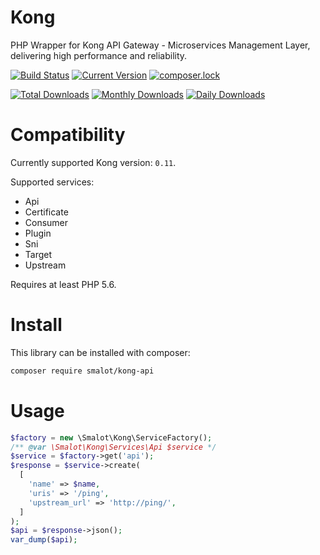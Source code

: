 Kong
====

PHP Wrapper for Kong API Gateway - Microservices Management Layer, delivering high performance and reliability.

[![Build Status](https://travis-ci.org/smalot/kong-api.png?branch=master)](https://travis-ci.org/smalot/kong-api)
[![Current Version](https://poser.pugx.org/smalot/kong-api/v/stable.png)](https://packagist.org/packages/smalot/kong-api)
[![composer.lock](https://poser.pugx.org/smalot/kong-api/composerlock)](https://packagist.org/packages/smalot/kong-api)

[![Total Downloads](https://poser.pugx.org/smalot/kong-api/downloads.png)](https://packagist.org/packages/smalot/kong-api)
[![Monthly Downloads](https://poser.pugx.org/smalot/kong-api/d/monthly)](https://packagist.org/packages/smalot/kong-api)
[![Daily Downloads](https://poser.pugx.org/smalot/kong-api/d/daily)](https://packagist.org/packages/smalot/kong-api)


Compatibility
=============

Currently supported Kong version: `0.11`.

Supported services:
- Api
- Certificate
- Consumer
- Plugin
- Sni
- Target
- Upstream

Requires at least PHP 5.6.


Install
=======

This library can be installed with composer:

````sh
composer require smalot/kong-api
````

Usage
=====

````php
$factory = new \Smalot\Kong\ServiceFactory();
/** @var \Smalot\Kong\Services\Api $service */
$service = $factory->get('api');
$response = $service->create(
  [
    'name' => $name,
    'uris' => '/ping',
    'upstream_url' => 'http://ping/',
  ]
);
$api = $response->json();
var_dump($api);
````
